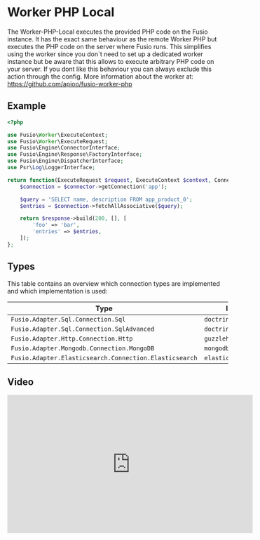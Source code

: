 
# Worker PHP Local

The Worker-PHP-Local executes the provided PHP code on the Fusio instance.
It has the exact same behaviour as the remote Worker PHP but executes the PHP code on the server where Fusio runs.
This simplifies using the worker since you don`t need to set up a dedicated worker instance but be aware that this
allows to execute arbitrary PHP code on your server. If you dont like this behaviour you can always exclude this
action through the config. More information about the worker at: https://github.com/apioo/fusio-worker-php

## Example

```php
<?php

use Fusio\Worker\ExecuteContext;
use Fusio\Worker\ExecuteRequest;
use Fusio\Engine\ConnectorInterface;
use Fusio\Engine\Response\FactoryInterface;
use Fusio\Engine\DispatcherInterface;
use Psr\Log\LoggerInterface;

return function(ExecuteRequest $request, ExecuteContext $context, ConnectorInterface $connector, FactoryInterface $response, DispatcherInterface $dispatcher, LoggerInterface $logger) {
    $connection = $connector->getConnection('app');

    $query = 'SELECT name, description FROM app_product_0';
    $entries = $connection->fetchAllAssociative($query);

    return $response->build(200, [], [
        'foo' => 'bar',
        'entries' => $entries,
    ]);
};

```

## Types

This table contains an overview which connection types are implemented
and which implementation is used:

| Type                                                   | Implementation                |
|--------------------------------------------------------|-------------------------------|
| `Fusio.Adapter.Sql.Connection.Sql`                     | `doctrine/dbal`               |
| `Fusio.Adapter.Sql.Connection.SqlAdvanced`             | `doctrine/dbal`               |
| `Fusio.Adapter.Http.Connection.Http`                   | `guzzlehttp/guzzle`           |
| `Fusio.Adapter.Mongodb.Connection.MongoDB`             | `mongodb/mongodb`             |
| `Fusio.Adapter.Elasticsearch.Connection.Elasticsearch` | `elasticsearch/elasticsearch` |

## Video

<iframe width="560" height="315" src="https://www.youtube.com/embed/QAJpbkCLPzs" title="YouTube video player" frameborder="0" allow="accelerometer; autoplay; clipboard-write; encrypted-media; gyroscope; picture-in-picture" allowfullscreen></iframe>
